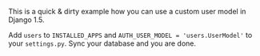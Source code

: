 This is a quick & dirty example how you can use a custom user model
in Django 1.5. 

Add `users` to `INSTALLED_APPS` and `AUTH_USER_MODEL = 'users.UserModel'`
to your `settings.py`. Sync your database and you are done.
